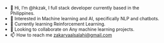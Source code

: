 - 👋 Hi, I’m @hkzak, I full stack developer currently based in the Philippines.
- 👀 Interested in Machine learning and AI, specifically NLP and chatbots.
- 🌱 Currently learning Reinforcement Learning.
- 💞️ Looking to collaborate on Any machine learning projects.
- 📫 How to reach me zakaryaalsalahi@gmail.com

<!---
hkzak/hkzak is a ✨ special ✨ repository because its `README.md` (this file) appears on your GitHub profile.
You can click the Preview link to take a look at your changes.
--->
